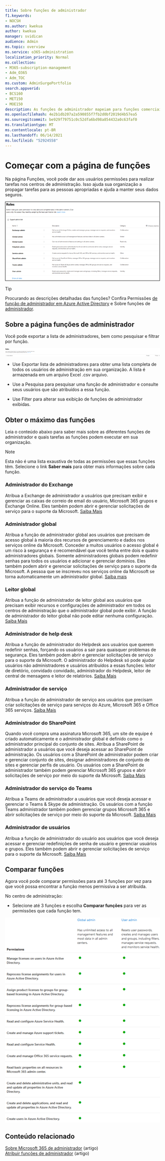 ```yaml
---
title: Sobre funções de administrador
f1.keywords:
- NOCSH
ms.author: kwekua
author: kwekua
manager: svidican
audience: Admin
ms.topic: overview
ms.service: o365-administration
localization_priority: Normal
ms.collection:
- M365-subscription-management
- Adm_O365
- Adm_TOC
ms.custom: AdminSurgePortfolio
search.appverid:
- BCS160
- MET150
- MOE150
description: As funções de administrador mapeiam para funções comerciais e fornecem permissões para realizar tarefas específicas no centro de administração. Por exemplo, o administrador do serviço abre tíquetes de suporte da Microsoft.
ms.openlocfilehash: 4e2b1db207a2a590855f7fb2d0bf2019d4b57ea5
ms.sourcegitcommit: be929f79751c0c52dfa6bd98a854432a0c63faf0
ms.translationtype: MT
ms.contentlocale: pt-BR
ms.lasthandoff: 06/14/2021
ms.locfileid: "52924558"
---
```

# <a name="get-started-with-the-roles-page"></a>Começar com a página de funções

Na página Funções, você pode dar aos usuários permissões para realizar tarefas nos centros de administração. Isso ajuda sua organização a propagar tarefas para as pessoas apropriadas e ajuda a manter seus dados seguros.

![Uma figura que mostra funções de administrador](../../media/roles-main-page.png)

> [!TIP]
> Procurando as descrições detalhadas das funções? Confira Permissões [de função de administrador em Azure Active Directory](/azure/active-directory/users-groups-roles/directory-assign-admin-roles#available-roles) e Sobre funções de [administrador](/microsoft-365/admin/add-users/about-admin-roles).

## <a name="about-the-admin-roles-page"></a>Sobre a página funções de administrador

Você pode exportar a lista de administradores, bem como pesquisar e filtrar por função.

![Filtrar ou importar funções de administrador](../../media/admin-role-page-options.png)

- Use Exportar lista de administradores para obter uma lista completa de todos os usuários de administração em sua organização. A lista é armazenada em um arquivo Excel .csv arquivo.

- Use a Pesquisa para pesquisar uma função de administrador e consulte seus usuários que são atribuídos a essa função.

- Use Filter para alterar sua exibição de funções de administrador exibidas.


## <a name="get-the-most-out-of-the-roles"></a>Obter o máximo das funções

Leia o conteúdo abaixo para saber mais sobre as diferentes funções de administrador e quais tarefas as funções podem executar em sua organização.

> [!NOTE]
Esta não é uma lista exaustiva de todas as permissões que essas funções têm. Selecione o link **Saber mais** para obter mais informações sobre cada função.

### <a name="exchange-admin"></a>Administrador do Exchange

Atribua a Exchange de administrador a usuários que precisam exibir e gerenciar as caixas de correio de email do usuário, Microsoft 365 grupos e Exchange Online. Eles também podem abrir e gerenciar solicitações de serviço para o suporte da Microsoft. [Saiba Mais](/microsoft-365/admin/add-users/about-exchange-online-admin-role)

### <a name="global-admin"></a>Administrador global

Atribua a função de administrador global aos usuários que precisam de acesso global à maioria dos recursos de gerenciamento e dados nos serviços online da Microsoft. Conceder a muitos usuários o acesso global é um risco à segurança e é recomendável que você tenha entre dois e quatro administradores globais. Somente administradores globais podem redefinir senhas para todos os usuários e adicionar e gerenciar domínios. Eles também podem abrir e gerenciar solicitações de serviço para o suporte da Microsoft. A pessoa que se inscreveu nos serviços online da Microsoft se torna automaticamente um administrador global. [Saiba mais](/microsoft-365/admin/add-users/about-admin-roles#roles-available-in-the-microsoft-365-admin-center)

### <a name="global-reader"></a>Leitor global

Atribua a função de administrador de leitor global aos usuários que precisam exibir recursos e configurações de administrador em todos os centros de administração que o administrador global pode exibir. A função de administrador do leitor global não pode editar nenhuma configuração. [Saiba Mais](/microsoft-365/admin/add-users/about-admin-roles#roles-available-in-the-microsoft-365-admin-center)

### <a name="helpdesk-admin"></a>Administrador de help desk

Atribua a função de administrador do Helpdesk aos usuários que querem redefinir senhas, forçando os usuários a sair para quaisquer problemas de segurança. Eles também podem abrir e gerenciar solicitações de serviço para o suporte da Microsoft. O administrador do Helpdesk só pode ajudar usuários não administradores e usuários atribuídos a essas funções: leitor de diretório, convidado convidado, administrador do Helpdesk, leitor de central de mensagens e leitor de relatórios. [Saiba Mais](/microsoft-365/admin/add-users/about-admin-roles#roles-available-in-the-microsoft-365-admin-center)

### <a name="service-admin"></a>Administrador de serviço

Atribua a função de administrador de serviço aos usuários que precisam criar solicitações de serviço para serviços do Azure, Microsoft 365 e Office 365 serviços. [Saiba Mais](/microsoft-365/admin/add-users/about-admin-roles#roles-available-in-the-microsoft-365-admin-center)

### <a name="sharepoint-admin"></a>Administrador do SharePoint

Quando você compra uma assinatura Microsoft 365, um site de equipe é criado automaticamente e o administrador global é definido como o administrador principal do conjunto de sites. Atribua a SharePoint de administrador a usuários que você deseja acessar ao SharePoint de administração. Os usuários com a SharePoint de administrador podem criar e gerenciar conjunto de sites, designar administradores de conjunto de sites e gerenciar perfis de usuário. Os usuários com a SharePoint de administrador também podem gerenciar Microsoft 365 grupos e abrir solicitações de serviço por meio do suporte da Microsoft. [Saiba Mais](/sharepoint/sharepoint-admin-role)

### <a name="teams-service-admin"></a>Administrador do serviço do Teams

Atribua a Teams de administrador a usuários que você deseja acessar e gerenciar o Teams & Skype de administração. Os usuários com a função Teams administrador também podem gerenciar grupos Microsoft 365 e abrir solicitações de serviço por meio do suporte da Microsoft. [Saiba Mais](/MicrosoftTeams/using-admin-roles)

### <a name="user-admin"></a>Administrador de usuários

Atribua a função de administrador do usuário aos usuários que você deseja acessar e gerenciar redefinições de senha de usuário e gerenciar usuários e grupos. Eles também podem abrir e gerenciar solicitações de serviço para o suporte da Microsoft. [Saiba Mais](/microsoft-365/admin/add-users/about-admin-roles#roles-available-in-the-microsoft-365-admin-center)

## <a name="compare-roles"></a>Comparar funções

Agora você pode comparar permissões para até 3 funções por vez para que você possa encontrar a função menos permissiva a ser atribuida.

No centro de administração:

- Selecione até 3 funções e escolha **Comparar funções** para ver as permissões que cada função tem.

![Uma figura que mostra uma comparação de funções de administrador](../../media/compare-roles-list.png)

## <a name="related-content"></a>Conteúdo relacionado

[Sobre Microsoft 365 de administrador](about-admin-roles.md) (artigo)\
[Atribuir funções de administrador](assign-admin-roles.md) (artigo)